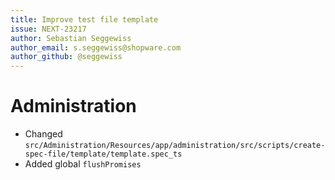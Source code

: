 ```yaml
---
title: Improve test file template
issue: NEXT-23217
author: Sebastian Seggewiss
author_email: s.seggewiss@shopware.com
author_github: @seggewiss
---
```

# Administration
* Changed `src/Administration/Resources/app/administration/src/scripts/create-spec-file/template/template.spec_ts`
* Added global `flushPromises`
